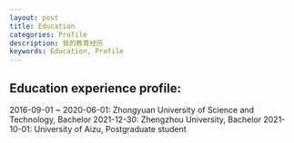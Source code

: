 ```yaml
---
layout: post
title: Education
categories: Profile
description: 我的教育经历
keywords: Education, Profile
---
```


## Education experience profile:




2016-09-01 ~ 2020-06-01: Zhongyuan University of Science and Technology, Bachelor
2021-12-30:              Zhengzhou University,                           Bachelor
2021-10-01:              University of Aizu,                             Postgraduate student


